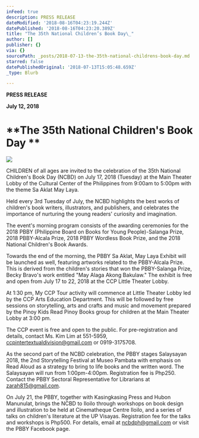 ```yaml
---
inFeed: true
description: PRESS RELEASE
dateModified: '2018-08-16T04:23:19.244Z'
datePublished: '2018-08-16T04:23:20.389Z'
title: "The 35th National Children’s Book Day\_"
author: []
publisher: {}
via: {}
sourcePath: _posts/2018-07-13-the-35th-national-childrens-book-day.md
starred: false
datePublishedOriginal: '2018-07-13T15:05:48.659Z'
_type: Blurb

---
```

**PRESS RELEASE**

**July 12, 2018**

# **The 35th National Children's Book Day **
![](https://the-grid-user-content.s3-us-west-2.amazonaws.com/4c5d4c5d-9f64-4240-8734-c62625131831.jpg)

CHILDREN of all ages are invited to the celebration of the 35th National Children's Book Day (NCBD) on July 17, 2018 (Tuesday) at the Main Theater Lobby of the Cultural Center of the Philippines from 9:00am to 5:00pm with the theme Sa Aklat May Laya.  

Held every 3rd Tuesday of July, the NCBD highlights the best works of children's book writers, illustrators, and publishers, and celebrates the importance of nurturing the young readers' curiosity and imagination. 

The event's morning program consists of the awarding ceremonies for the 2018 PBBY (Philippine Board on Books for Young People)-Salanga Prize, 2018 PBBY-Alcala Prize, 2018 PBBY Wordless Book Prize, and the 2018 National Children's Book Awards. 

Towards the end of the morning, the PBBY Sa Aklat, May Laya Exhibit will be launched as well, featuring artworks related to the PBBY-Alcala Prize. This is derived from the children's stories that won the PBBY-Salanga Prize, Becky Bravo's work entitled "May Alaga Akong Bakulaw." The exhibit is free and open from July 17 to 22, 2018 at the CCP Little Theater Lobby.

At 1:30 pm, My CCP Tour activity will commence at Little Theater Lobby led by the CCP Arts Education Department. This will be followed by free sessions on storytelling, arts and crafts and music and movement prepared by the Pinoy Kids Read Pinoy Books group for children at the Main Theater Lobby at 3:00 pm.

The CCP event is free and open to the public. For pre-registration and details, contact Ms. Kim Lim at 551-5959, ccpintertextualdivision@gmail.com or 0919-3175708\. 

As the second part of the NCBD celebration, the PBBY stages Salaysayan 2018, the 2nd Storytelling Festival at Museo Pambata with emphasis on Read Aloud as a strategy to bring to life books and the written word.  The Salaysayan will run from 1:00pm-4:00pm. Registration fee is Php250\. Contact the PBBY Sectoral Representative for Librarians at zarah815@gmail.com.

On July 21, the PBBY, together with Kasingkasing Press and Hubon Manunulat, brings the NCBD to Iloilo through workshops on book design and illustration to be held at Cinematheque Centre Iloilo, and a series of talks on children's literature at the UP Visayas. Registration fee for the talks and workshops is Php500\. For details, email at ncbdph@gmail.com or visit the PBBY Facebook page.